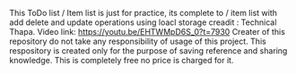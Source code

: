This ToDo list / Item list is just for practice,
its complete to / item list with add delete and update operations using loacl storage
creadit : Technical Thapa. Video link: https://youtu.be/EHTWMpD6S_0?t=7930
Creater of this repository do not take any responsibility of usage of this project. This respository is created only for the purpose of saving reference and sharing knowledge.
This is completely free no price is charged for it.
